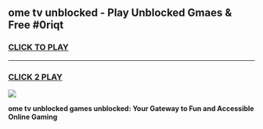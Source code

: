 
## ome tv unblocked - Play Unblocked Gmaes & Free #0riqt
<h3>
<a href="https://news.freeplayer.one?title=ome_tv_unblocked&ref=27F">CLICK TO PLAY</a></h3>
<hr>

<h3>
<a href="https://news.freeplayer.one?title=ome_tv_unblocked&ref=27F">CLICK 2 PLAY</a>
  
</h3>

<a href="https://news.freeplayer.one?title=ome_tv_unblocked&ref=27F/"><img src="https://clearcache.store/games.png"></a>


**ome tv unblocked games unblocked: Your Gateway to Fun and Accessible Online Gaming**
